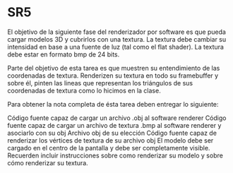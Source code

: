 # SR5

El objetivo de la siguiente fase del renderizador por software es que pueda cargar modelos 3D y cubrirlos con una textura. La textura debe cambiar su intensidad en base a una fuente de luz (tal como el flat shader). La textura debe estar en formato bmp de 24 bits.

Parte del objetivo de esta tarea es que muestren su entendimiento de las coordenadas de textura. Renderizen su textura en todo su framebuffer y sobre él, pinten las lineas que representan los triángulos de sus coordenadas de textura como lo hicimos en la clase.

Para obtener la nota completa de ésta tarea deben entregar lo siguiente:

Código fuente capaz de cargar un archivo .obj al software renderer Código fuente capaz de cargar un archivo de textura .bmp al software renderer y asociarlo con su obj Archivo obj de su elección Código fuente capaz de renderizar los vértices de textura de su archivo obj El modelo debe ser cargado en el centro de la pantalla y debe ser completamente visible. Recuerden incluir instrucciones sobre como renderizar su modelo y sobre cómo renderizar su textura.